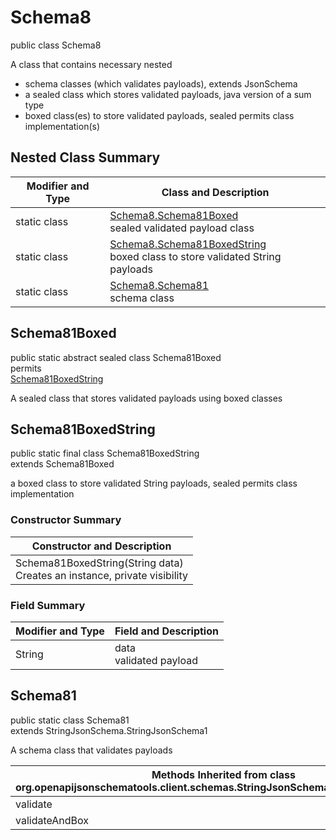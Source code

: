 # Schema8
public class Schema8

A class that contains necessary nested
- schema classes (which validates payloads), extends JsonSchema
- a sealed class which stores validated payloads, java version of a sum type
- boxed class(es) to store validated payloads, sealed permits class implementation(s)

## Nested Class Summary
| Modifier and Type | Class and Description |
| ----------------- | ---------------------- |
| static class | [Schema8.Schema81Boxed](#schema81boxed)<br> sealed validated payload class |
| static class | [Schema8.Schema81BoxedString](#schema81boxedstring)<br> boxed class to store validated String payloads |
| static class | [Schema8.Schema81](#schema81)<br> schema class |

## Schema81Boxed
public static abstract sealed class Schema81Boxed<br>
permits<br>
[Schema81BoxedString](#schema81boxedstring)

A sealed class that stores validated payloads using boxed classes

## Schema81BoxedString
public static final class Schema81BoxedString<br>
extends Schema81Boxed

a boxed class to store validated String payloads, sealed permits class implementation

### Constructor Summary
| Constructor and Description |
| --------------------------- |
| Schema81BoxedString(String data)<br>Creates an instance, private visibility |

### Field Summary
| Modifier and Type | Field and Description |
| ----------------- | ---------------------- |
| String | data<br>validated payload |

## Schema81
public static class Schema81<br>
extends StringJsonSchema.StringJsonSchema1

A schema class that validates payloads

| Methods Inherited from class org.openapijsonschematools.client.schemas.StringJsonSchema.StringJsonSchema1 |
| ------------------------------------------------------------------ |
| validate                                                           |
| validateAndBox                                                     |
